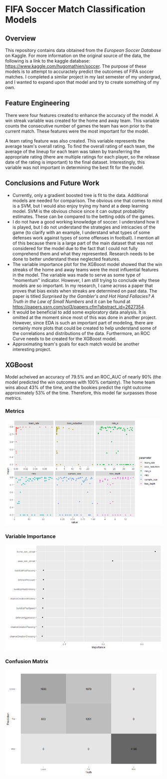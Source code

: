 # FIFA Soccer Match Classification Models

## Overview
This repository contains data obtained from the *European Soccer Database* on Kaggle. For more information on the original source of the data, the following is a link to the kaggle database: https://www.kaggle.com/hugomathien/soccer. The purpose of these models is to attempt to accuractely predict the outcomes of FIFA soccer matches. I completed a similar project in my last semester of my undergrad, and I wanted to expand upon that model and try to create something of my own.

## Feature Engineering
There were four features created to enhance the accuracy of the model. A win streak variable was created for the home and away team. This variable counts the consecutive number of games the team has won prior to the current match. These features were the most important for the model.

A team rating feature was also created. This variable represents the average team's overall rating. To find the overall rating of each team, the average of the lineup for each team was taken by transferring the appropriate rating (there are multiple ratings for each player, so the release date of the rating is important) to the final dataset. Interestingly, this variable was not important in determining the best fit for the model.

## Conclusions and Future Work
* Currently, only a gradient boosted tree is fit to the data. Additional models are needed for comparison. The obvious one that comes to mind is a SVM, but I would also enjoy trying my hand at a deep learning model. SVM is the obvious choice since it can output probability estimates. These can be compared to the betting odds of the games.
* I do not have a good working knowledge of soccer. I understand how it is played, but I do not understand the strategies and intricacies of the game (to clarify with an example, I understand what types of some defenses work against types of some offenses in football). I mention all of this because there is a large part of the main dataset that was not considered for the model due to the fact that I could not fully comprehend them and what they represented. Research needs to be done to better understand these neglected features.
* The variable importance plot for the XGBoost model showed that the win streaks of the home and away teams were the most influential features in the model. The variable was made to serve as some type of "momentum" indicator. However, I am still trying to conclude why these models are so important. In my research, I came across a paper that proves that bias exists when streaks are determined on past data. The paper is titled *Surprised by the Gambler's and Hot Hand Fallacies? A Truth in the Law of Small Numbers* and it can be found at https://papers.ssrn.com/sol3/papers.cfm?abstract_id=2627354.
* It would be beneficial to add some exploratory data analysis. It is omitted at the moment since most of this was done in another project. However, since EDA is such an important part of modeling, there are certainly more plots that could be created to help understand some of the correlations and distributions of the data. Furthermore, an ROC Curve needs to be created for the XGBoost model.
* Approximating team's goals for each match would be another interesting project.

## XGBoost
Model acheived an accuracy of 79.5% and an ROC_AUC of nearly 90% (the model predicted the win outcomes with 100% certainty). The home team wins about 43% of the time, and the bookies predict the right outcome approximately 53% of the time. Therefore, this model far surpasses those metrics.

### Metrics
![1](https://github.com/StephenODea54/FIFA-Soccer-Outcomes/blob/main/Plots/Metrics_Plot.png)

### Variable Importance
![2](https://github.com/StephenODea54/FIFA-Soccer-Outcomes/blob/main/Plots/Variable_Importance_Plot.png)

### Confusion Matrix
![3](https://github.com/StephenODea54/FIFA-Soccer-Outcomes/blob/main/Plots/Confusion_Matrix.png)

